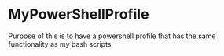 MyPowerShellProfile
===================

Purpose of this is to have a powershell profile that has the same functionality as my bash scripts